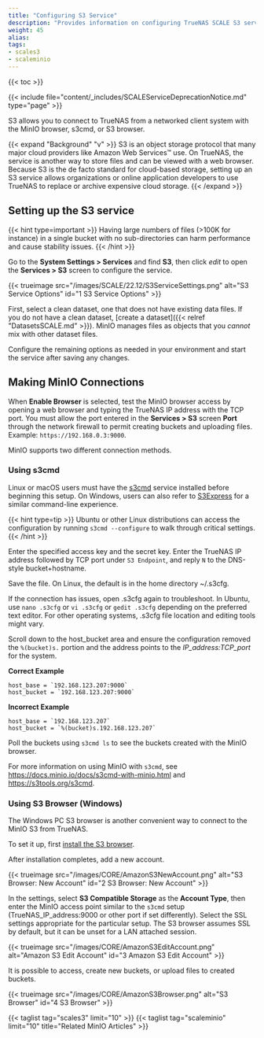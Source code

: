 ```yaml
---
title: "Configuring S3 Service"
description: "Provides information on configuring TrueNAS SCALE S3 service MinIO."
weight: 45
alias: 
tags:
- scales3
- scaleminio
---
```



{{< toc >}}

{{< include file="content/_includes/SCALEServiceDeprecationNotice.md" type="page" >}}

S3 allows you to connect to TrueNAS from a networked client system with the MinIO browser, s3cmd, or S3 browser.

{{< expand "Background" "v" >}}
S3 is an object storage protocol that many major cloud providers like Amazon Web Services™ use.
On TrueNAS, the service is another way to store files and can be viewed with a web browser.
Because S3 is the de facto standard for cloud-based storage, setting up an S3 service allows organizations or online application developers to use TrueNAS to replace or archive expensive cloud storage.
{{< /expand >}}

## Setting up the S3 service

{{< hint type=important >}}
Having large numbers of files (>100K for instance) in a single bucket with no sub-directories can harm performance and cause stability issues.
{{< /hint >}}

Go to the **System Settings > Services** and find **S3**, then click <i class="material-icons" aria-hidden="true" title="Configure">edit</i> to open the **Services > S3** screen to configure the service.

{{< trueimage src="/images/SCALE/22.12/S3ServiceSettings.png" alt="S3 Service Options" id="1 S3 Service Options" >}} 

First, select a clean dataset, one that does not have existing data files. If you do not have a clean dataset, [create a dataset]({{< relref "DatasetsSCALE.md" >}}).
MinIO manages files as objects that you *cannot* mix with other dataset files.

Configure the remaining options as needed in your environment and start the service after saving any changes.

## Making MinIO Connections

When **Enable Browser** is selected, test the MinIO browser access by opening a web browser and typing the TrueNAS IP address with the TCP port.
You must allow the port entered in the **Services > S3** screen **Port** through the network firewall to permit creating buckets and uploading files.
Example: `https://192.168.0.3:9000`.

MinIO supports two different connection methods.

### Using s3cmd

Linux or macOS users must have the [s3cmd](https://s3tools.org/s3cmd) service installed before beginning this setup.
On Windows, users can also refer to [S3Express](https://www.s3express.com/) for a similar command-line experience.

{{< hint type=tip >}}
Ubuntu or other Linux distributions can access the configuration by running `s3cmd --configure` to walk through critical settings.
{{< /hint >}}

Enter the specified access key and the secret key.
Enter the TrueNAS IP address followed by TCP port under `S3 Endpoint`, and reply `N` to the DNS-style bucket+hostname. 

Save the file.
On Linux, the default is in the home directory <file>\~/.s3cfg</file>.

If the connection has issues, open <file>.s3cfg</file> again to troubleshoot.
In Ubuntu, use `nano .s3cfg` or `vi .s3cfg` or `gedit .s3cfg` depending on the preferred text editor.
For other operating systems, <file>.s3cfg</file> file location and editing tools might vary. 

Scroll down to the host_bucket area and ensure the configuration removed the `%(bucket)s.` portion and the address points to the *IP_address:TCP_port* for the system.

**Correct Example**
```
host_base = `192.168.123.207:9000`
host_bucket = `192.168.123.207:9000`
```

**Incorrect Example**
```
host_base = `192.168.123.207`
host_bucket = `%(bucket)s.192.168.123.207`
```

Poll the buckets using `s3cmd ls` to see the buckets created with the MinIO browser.

For more information on using MinIO with `s3cmd`, see https://docs.minio.io/docs/s3cmd-with-minio.html and https://s3tools.org/s3cmd.

### Using S3 Browser (Windows)

The Windows PC S3 browser is another convenient way to connect to the MinIO S3 from TrueNAS.

To set it up, first [install the S3 browser](https://s3-browser.en.uptodown.com/windows).

After installation completes, add a new account. 

{{< trueimage src="/images/CORE/AmazonS3NewAccount.png" alt="S3 Browser: New Account" id="2 S3 Browser: New Account" >}} 

In the settings, select **S3 Compatible Storage** as the **Account Type**, then enter the MinIO access point similar to the `s3cmd` setup (TrueNAS_IP_address:9000 or other port if set differently).
Select the SSL settings appropriate for the particular setup.
The S3 browser assumes SSL by default, but it can be unset for a LAN attached session.

{{< trueimage src="/images/CORE/AmazonS3EditAccount.png" alt="Amazon S3 Edit Account" id="3 Amazon S3 Edit Account" >}} 

It is possible to access, create new buckets, or upload files to created buckets.

{{< trueimage src="/images/CORE/AmazonS3Browser.png" alt="S3 Browser" id="4 S3 Browser" >}} 


{{< taglist tag="scales3" limit="10" >}}
{{< taglist tag="scaleminio" limit="10" title="Related MinIO Articles" >}}